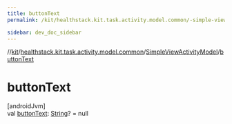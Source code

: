 ```yaml
---
title: buttonText
permalink: /kit/healthstack.kit.task.activity.model.common/-simple-view-activity-model/button-text.html

sidebar: dev_doc_sidebar
---
```

//[kit](../../../index.html)/[healthstack.kit.task.activity.model.common](../index.html)/[SimpleViewActivityModel](index.html)/[buttonText](button-text.html)



# buttonText



[androidJvm]\
val [buttonText](button-text.html): [String](https://kotlinlang.org/api/latest/jvm/stdlib/kotlin/-string/index.html)? = null




